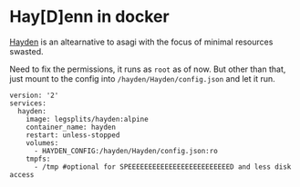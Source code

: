 # Hay[D]enn in docker
[Hayden](https://github.com/bbepis/Hayden) is an altearnative to asagi with the focus of minimal resources swasted.

Need to fix the permissions, it runs as `root` as of now. But other than that, just mount to the config into `/hayden/Hayden/config.json` and let it run.

```
version: '2'
services:
  hayden:
    image: legsplits/hayden:alpine
    container_name: hayden
    restart: unless-stopped
    volumes:
      - HAYDEN_CONFIG:/hayden/Hayden/config.json:ro
    tmpfs:
      - /tmp #optional for SPEEEEEEEEEEEEEEEEEEEEEEEEED and less disk access
```
